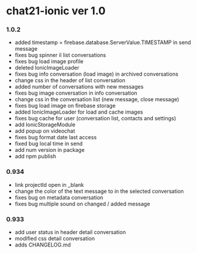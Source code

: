 # chat21-ionic ver 1.0

### 1.0.2
- added timestamp =  firebase.database.ServerValue.TIMESTAMP in send message
- fixes bug spinner il list conversations
- fixes bug load image profile
- deleted IonicImageLoader
- fixes bug info conversation (load image) in archived conversations
- change css in the header of list conversation
- added number of conversations with new messages
- fixes bug image conversation in info conversation
- change css in the conversation list (new message, close message)
- fixes bug load image on firebase storage
- added IonicImageLoader for load and cache images
- fixes bug cache for user (conversation list, contacts and settings)
- add IonicStorageModule
- add popup on videochat
- fixes bug format date last access
- fixed bug local time in send
- add num version in package
- add npm publish

### 0.934
- link projectId open in _blank
- change the color of the text message to in the selected conversation
- fixes bug on metadata conversation
- fixes bug multiple sound on changed / added message

### 0.933
- add user status in header detail conversation
- modified css detail conversation
- adds CHANGELOG.md